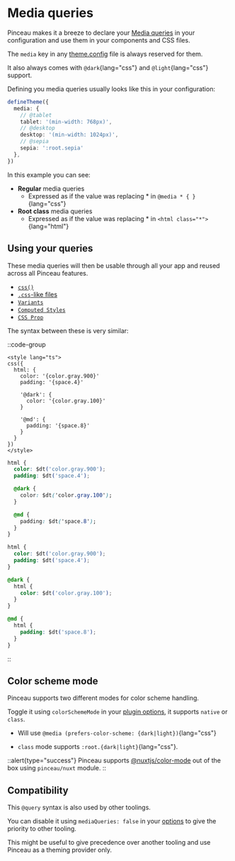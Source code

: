 # Media queries

Pinceau makes it a breeze to declare your [Media queries](https://developer.mozilla.org/fr/docs/Web/CSS/Media_Queries/Using_media_queries) in your configuration and use them in your components and CSS files.

The `media` key in any [theme.config](/configuration/theme-config) file is always reserved for them.

It also always comes with `@dark`{lang="css"} and `@light`{lang="css"} support.

Defining you media queries usually looks like this in your configuration:

```ts
defineTheme({
  media: {
    // @tablet
    tablet: '(min-width: 768px)',
    // @desktop
    desktop: '(min-width: 1024px)',
    // @sepia
    sepia: ':root.sepia'
  },
})
```

In this example you can see:

- **Regular** media queries
  - Expressed as if the value was replacing * in `@media * { }`{lang="css"}
- **Root class** media queries
  - Expressed as if the value was replacing * in `<html class="*">`{lang="html"}

## Using your queries

These media queries will then be usable through all your app and reused across all Pinceau features.

- [`css()`](/styling/css-function)
- [`.css`-like files](/styling/theme-helper)
- [`Variants`](/styling/variants)
- [`Computed Styles`](/styling/computed-styles)
- [`CSS Prop`](/styling/css-prop)

The syntax between these is very similar:

::code-group
```vue [css()]
<style lang="ts">
css({
  html: {
    color: '{color.gray.900}'
    padding: '{space.4}'

    '@dark': {
      color: '{color.gray.100}'
    }

    '@md': {
      padding: '{space.8}'
    }
  }
})
</style>
```

```css [.postcss]
html {
  color: $dt('color.gray.900');
  padding: $dt('space.4');

  @dark {
    color: $dt('color.gray.100');
  }

  @md {
    padding: $dt('space.8');
  }
}
```

```css [.css]
html {
  color: $dt('color.gray.900');
  padding: $dt('space.4');
}

@dark {
  html {
    color: $dt('color.gray.100');
  }
}

@md {
  html {
    padding: $dt('space.8');
  }
}
```
::

## Color scheme mode

Pinceau supports two different modes for color scheme handling.

Toggle it using `colorSchemeMode` in your [plugin options](/advanced/vite-plugin-options/), it supports `native` or `class`.

- Will use `@media (prefers-color-scheme: {dark|light})`{lang="css"}

- `class` mode supports `:root.{dark|light}`{lang="css"}.

::alert{type="success"}
Pinceau supports [@nuxtjs/color-mode](https://color-mode.nuxtjs.org) out of the box using `pinceau/nuxt` module.
::

## Compatibility

This `@query` syntax is also used by other toolings.

You can disable it using `mediaQueries: false` in your [options](/advanced/plugin-options) to give the priority to other tooling.

This might be useful to give precedence over another tooling and use Pinceau as a theming provider only.
